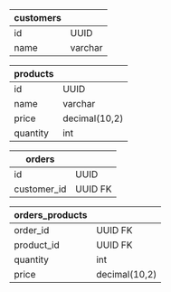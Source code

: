 | customers |         |
| --------- | ------- |
| id        | UUID    |
| name      | varchar |

| products |               |
| -------- | ------------- |
| id       | UUID          |
| name     | varchar       |
| price    | decimal(10,2) |
| quantity | int           |

| orders      |         |
| ----------- | ------- |
| id          | UUID    |
| customer_id | UUID FK |

| orders_products |               |
| --------------- | ------------- |
| order_id        | UUID FK       |
| product_id      | UUID FK       |
| quantity        | int           |
| price           | decimal(10,2) |
